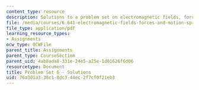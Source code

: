 ```yaml
---
content_type: resource
description: Solutions to a problem set on electromagnetic fields, forces, and motion.
file: /media/courses/6-641-electromagnetic-fields-forces-and-motion-spring-2009/76a301a338c18dc344ec2f7cf0f21eb3_MIT6_641s09_sol_pset06.pdf
file_type: application/pdf
learning_resource_types:
- Assignments
ocw_type: OCWFile
parent_title: Assignments
parent_type: CourseSection
parent_uid: 4ab8ada8-331e-24e5-a25e-1d01626f6d06
resourcetype: Document
title: Problem Set 6 - Solutions
uid: 76a301a3-38c1-8dc3-44ec-2f7cf0f21eb3
---
```

